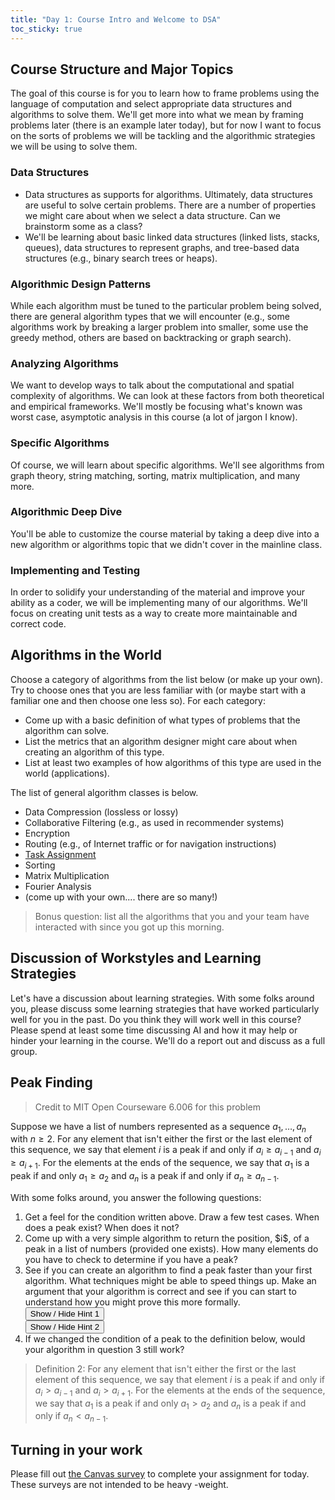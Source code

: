 ```yaml
---
title: "Day 1: Course Intro and Welcome to DSA"
toc_sticky: true
---
```


## Course Structure and Major Topics

The goal of this course is for you to learn how to frame problems using the language of computation and select appropriate data structures and algorithms to solve them.  We'll get more into what we mean by framing problems later (there is an example later today), but for now I want to focus on the sorts of problems we will be tackling and the algorithmic strategies we will be using to solve them.

### Data Structures

* Data structures as supports for algorithms.  Ultimately, data structures are useful to solve certain problems.  There are a number of properties we might care about when we select a data structure.  Can we brainstorm some as a class?
* We'll be learning about basic linked data structures (linked lists, stacks, queues), data structures to represent graphs, and tree-based data structures (e.g., binary search trees or heaps).

### Algorithmic Design Patterns

While each algorithm must be tuned to the particular problem being solved, there are general algorithm types that we will encounter (e.g., some algorithms work by breaking a larger problem into smaller, some use the greedy method, others are based on backtracking or graph search).

### Analyzing Algorithms

We want to develop ways to talk about the computational and spatial complexity of algorithms.  We can look at these factors from both theoretical and empirical frameworks.  We'll mostly be focusing what's known was worst case, asymptotic analysis in this course (a lot of jargon I know).

### Specific Algorithms

Of course, we will learn about specific algorithms.  We'll see algorithms from graph theory, string matching, sorting, matrix multiplication, and many more.

### Algorithmic Deep Dive

You'll be able to customize the course material by taking a deep dive into a new algorithm or algorithms topic that we didn't cover in the mainline class.

### Implementing and Testing

In order to solidify your understanding of the material and improve your ability as a coder, we will be implementing many of our algorithms.  We'll focus on creating unit tests as a way to create more maintainable and correct code.

## Algorithms in the World

Choose a category of algorithms from the list below (or make up your own).   Try to choose ones that you are less familiar with (or maybe start with a familiar one and then choose one less so).  For each category:

* Come up with a basic definition of what types of problems that the algorithm can solve.
* List the metrics that an algorithm designer might care about when creating an algorithm of this type.
* List at least two examples of how algorithms of this type are used in the world (applications).

The list of general algorithm classes is below.
* Data Compression (lossless or lossy)
* Collaborative Filtering (e.g., as used in recommender systems)
* Encryption
* Routing (e.g., of Internet traffic or for navigation instructions)
* [Task Assignment](https://en.wikipedia.org/wiki/Assignment_problem)
* Sorting
* Matrix Multiplication
* Fourier Analysis
* (come up with your own.... there are so many!)

> Bonus question: list all the algorithms that you and your team have interacted with since you got up this morning.

## Discussion of Workstyles and Learning Strategies

Let's have a discussion about learning strategies.  With some folks around you, please discuss some learning strategies that have worked particularly well for you in the past.  Do you think they will work well in this course?  Please spend at least some time discussing AI and how it may help or hinder your learning in the course.  We'll do a report out and discuss as a full group.

## Peak Finding

> Credit to MIT Open Courseware 6.006 for this problem

Suppose we have a list of numbers represented as a sequence $a_1, \ldots, a_n$ with $n \geq 2$.  For any element that isn't either the first or the last element of this sequence, we say that element $i$ is a peak if and only if $a_i \geq  a_{i-1}~\text{and}~a_i \geq a_{i+1}$.  For the elements at the ends of the sequence, we say that $a_1$ is a peak if and only $a_1 \geq a_2$ and $a_n$ is a peak if and only if $a_n \geq a_{n-1}$.


With some folks around, you answer the following questions:

<ol>
<li>Get a feel for the condition written above.  Draw a few test cases.  When does a peak exist?  When does it not?</li>
<li>Come up with a very simple algorithm to return the position, $i$, of a peak in a list of numbers (provided one exists).  How many elements do you have to check to determine if you have a peak?</li>
<li>See if you can create an algorithm to find a peak faster than your first algorithm.  What techniques might be able to speed things up.  Make an argument that your algorithm is correct and see if you can start to understand how you might prove this more formally.

<br/>
<button onclick="HideShowElement(&quot;HideShow1&quot;)">Show / Hide Hint 1</button>
<div id="HideShow1" style="display:none">
You should think about breaking the problem down into simpler instances.
</div>

<br/>
<button onclick="HideShowElement(&quot;HideShow2&quot;)">Show / Hide Hint 2</button>
<div id="HideShow2" style="display:none">
Think recursively.  What test can you perform that would allow you to recurse on a sequence half as large as the one you started with?
</div></li>
<li>If we changed the condition of a peak to the definition below, would your algorithm in question 3 still work?</li>
</ol>

> Definition 2: For any element that isn't either the first or the last element of this sequence, we say that element $i$ is a peak if and only if $a_i > a_{i-1}~\text{and}~a_i > a_{i+1}$.  For the elements at the ends of the sequence, we say that $a_1$ is a peak if and only $a_1 > a_2$ and $a_n$ is a peak if and only if $a_n < a_{n-1}$.

## Turning in your work

Please fill out [the Canvas survey](https://olin.instructure.com/courses/761/quizzes/2094) to complete your assignment for today.  These surveys are not intended to be heavy -weight.
